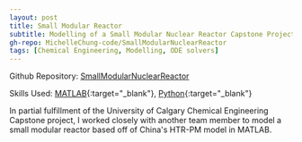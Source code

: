 ```yaml
---
layout: post
title: Small Modular Reactor
subtitle: Modelling of a Small Modular Nuclear Reactor Capstone Project
gh-repo: MichelleChung-code/SmallModularNuclearReactor
tags: [Chemical Engineering, Modelling, ODE solvers]
---
```

Github Repository: [SmallModularNuclearReactor](https://github.com/MichelleChung-code/SmallModularNuclearReactor)

Skills Used: [MATLAB](https://www.mathworks.com/products/matlab.html){:target="_blank"}, [Python](https://www.python.org/){:target="_blank"}

In partial fulfillment of the University of Calgary Chemical Engineering Capstone project, I worked closely with another team member to model a small modular reactor based off of China's HTR-PM model in MATLAB.
